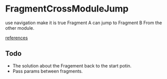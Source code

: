 # FragmentCrossModuleJump
use navigation make it is true Fragment A can jump to Fragment B From the other module.

[references](https://developer.android.com/guide/navigation/navigation-nested-graphs)

## Todo
- The solution about the Fragement back to the start potin.  
- Pass params between fragments.
